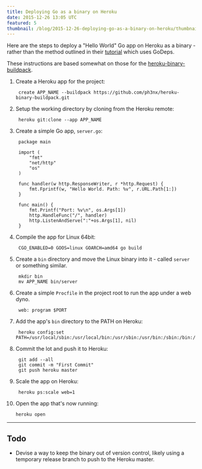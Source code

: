 ```yaml
---
title: Deploying Go as a binary on Heroku
date: 2015-12-26 13:05 UTC
featured: 5
thumbnail: /blog/2015-12-26-deploying-go-as-a-binary-on-heroku/thumbnail.png
---
```

Here are the steps to deploy a "Hello World" Go app on Heroku as a binary - rather than the method outlined in their [tutorial](https://www.heroku.com/go#see-it-in-action) which uses GoDeps.

These instructions are based somewhat on those for the [heroku-binary-buildpack](https://github.com/ph3nx/heroku-binary-buildpack).

1. Create a Heroku app for the project:

        create APP_NAME --buildpack https://github.com/ph3nx/heroku-binary-buildpack.git

2. Setup the working directory by cloning from the Heroku remote:

        heroku git:clone --app APP_NAME

3. Create a simple Go app, `server.go`:

        package main

        import (
            "fmt"
            "net/http"
            "os"
        )

        func handler(w http.ResponseWriter, r *http.Request) {
            fmt.Fprintf(w, "Hello World. Path: %v", r.URL.Path[1:])
        }

        func main() {
            fmt.Printf("Port: %v\n", os.Args[1])
            http.HandleFunc("/", handler)
            http.ListenAndServe(":"+os.Args[1], nil)
        }

4. Compile the app for Linux 64bit:

        CGO_ENABLED=0 GOOS=linux GOARCH=amd64 go build

5. Create a `bin` directory and move the Linux binary into it - called `server` or something similar.

        mkdir bin
        mv APP_NAME bin/server

6. Create a simple `Procfile` in the project root to run the app under a web dyno.

        web: program $PORT

7. Add the app's `bin` directory to the PATH on Heroku:

        heroku config:set PATH=/usr/local/sbin:/usr/local/bin:/usr/sbin:/usr/bin:/sbin:/bin:/app/bin

8. Commit the lot and push it to Heroku:

        git add --all
        git commit -m "First Commit"
        git push heroku master

9. Scale the app on Heroku:

        heroku ps:scale web=1

10. Open the app that's now running:

        heroku open

- - -

## Todo
* Devise a way to keep the binary out of version control, likely using a temporary release branch to push to the Heroku master.
